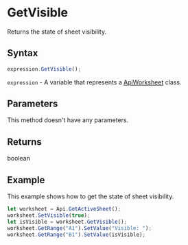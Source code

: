 # GetVisible

Returns the state of sheet visibility.

## Syntax

```javascript
expression.GetVisible();
```

`expression` - A variable that represents a [ApiWorksheet](../ApiWorksheet.md) class.

## Parameters

This method doesn't have any parameters.

## Returns

boolean

## Example

This example shows how to get the state of sheet visibility.

```javascript editor-xlsx
let worksheet = Api.GetActiveSheet();
worksheet.SetVisible(true);
let isVisible = worksheet.GetVisible();
worksheet.GetRange("A1").SetValue("Visible: ");
worksheet.GetRange("B1").SetValue(isVisible);
```
